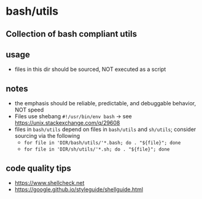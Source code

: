 # bash/utils
## Collection of bash compliant utils
## usage
* files in this dir should be sourced, NOT executed as a script
## notes
* the emphasis should be reliable, predictable, and debuggable behavior, NOT speed
* Files use shebang `#!/usr/bin/env bash` -> see https://unix.stackexchange.com/q/29608
* files in `bash/utils` depend on files in `bash/utils` and `sh/utils`; consider sourcing via the following
  * `for file in 'DIR/bash/utils/'*.bash; do . "${file}"; done`
  * `for file in 'DIR/sh/utils/'*.sh; do . "${file}"; done`
## code quality tips
* https://www.shellcheck.net
* https://google.github.io/styleguide/shellguide.html
